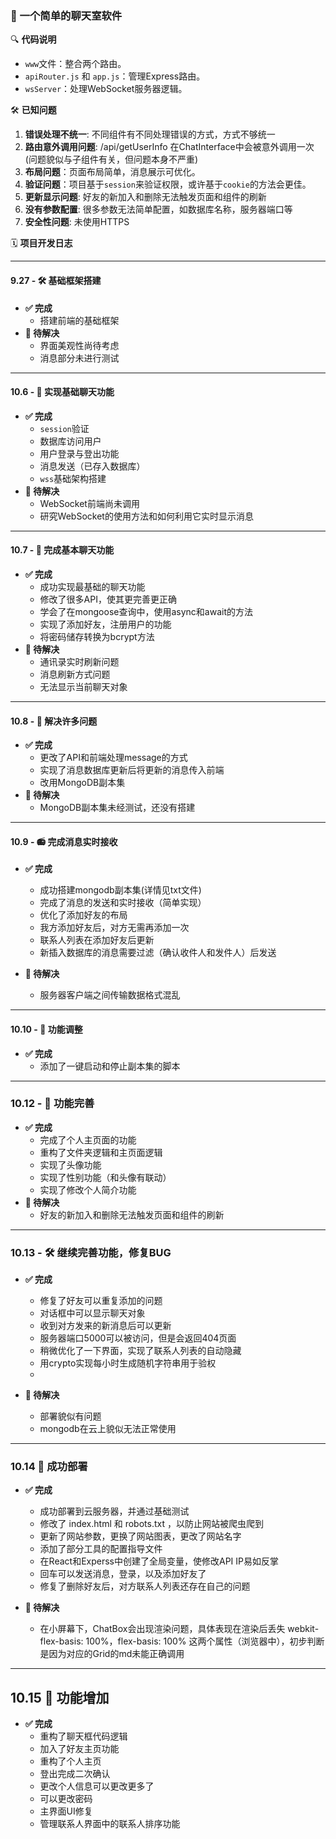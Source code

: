 ### 🚀 一个简单的聊天室软件

🔍 **代码说明**
- `www`文件：整合两个路由。
- `apiRouter.js` 和 `app.js`：管理Express路由。
- `wsServer`：处理WebSocket服务器逻辑。

🛠 **已知问题**
1. **错误处理不统一**: 不同组件有不同处理错误的方式，方式不够统一
2. **路由意外调用问题**: /api/getUserInfo 在ChatInterface中会被意外调用一次(问题貌似与子组件有关，但问题本身不严重)
3. **布局问题**：页面布局简单，消息展示可优化。
4. **验证问题**：项目基于`session`来验证权限，或许基于`cookie`的方法会更佳。
5. **更新显示问题**: 好友的新加入和删除无法触发页面和组件的刷新
6. **没有参数配置**: 很多参数无法简单配置，如数据库名称，服务器端口等
7. **安全性问题**: 未使用HTTPS

🗓 **项目开发日志**

---

#### 9.27 - 🛠 基础框架搭建
- **✅ 完成**
    - 搭建前端的基础框架
- **🚧 待解决**
    - 界面美观性尚待考虑
    - 消息部分未进行测试

---

#### 10.6 - 📡 实现基础聊天功能
- **✅ 完成**
    - `session`验证
    - 数据库访问用户
    - 用户登录与登出功能
    - 消息发送（已存入数据库）
    - `wss`基础架构搭建
- **🚧 待解决**
    - WebSocket前端尚未调用
    - 研究WebSocket的使用方法和如何利用它实时显示消息

---

#### 10.7 - 🎉 完成基本聊天功能
- **✅ 完成**
    - 成功实现最基础的聊天功能
    - 修改了很多API，使其更完善更正确
    - 学会了在mongoose查询中，使用async和await的方法
    - 实现了添加好友，注册用户的功能
    - 将密码储存转换为bcrypt方法
- **🚧 待解决**
    - 通讯录实时刷新问题
    - 消息刷新方式问题
    - 无法显示当前聊天对象

---

#### 10.8 - 🚩 解决许多问题
- **✅ 完成**
    - 更改了API和前端处理message的方式
    - 实现了消息数据库更新后将更新的消息传入前端
    - 改用MongoDB副本集
- **🚧 待解决**
    - MongoDB副本集未经测试，还没有搭建

---

#### 10.9 - 📻 完成消息实时接收
- **✅ 完成**
    - 成功搭建mongodb副本集(详情见txt文件)
    - 完成了消息的发送和实时接收（简单实现）
    - 优化了添加好友的布局
    - 我方添加好友后，对方无需再添加一次
    - 联系人列表在添加好友后更新
    - 新插入数据库的消息需要过滤（确认收件人和发件人）后发送


- **🚧 待解决**
    - 服务器客户端之间传输数据格式混乱

---

#### 10.10 - 🎈 功能调整
- **✅ 完成**
    - 添加了一键启动和停止副本集的脚本

---

### 10.12 - 🎁 功能完善
- **✅ 完成**
    - 完成了个人主页面的功能
    - 重构了文件夹逻辑和主页面逻辑
    - 实现了头像功能
    - 实现了性别功能（和头像有联动）
    - 实现了修改个人简介功能
- **🚧 待解决**
    - 好友的新加入和删除无法触发页面和组件的刷新

---

### 10.13 - 🛠 继续完善功能，修复BUG
- **✅ 完成**
    - 修复了好友可以重复添加的问题
    - 对话框中可以显示聊天对象
    - 收到对方发来的新消息后可以更新
    - 服务器端口5000可以被访问，但是会返回404页面
    - 稍微优化了一下界面，实现了联系人列表的自动隐藏
    - 用crypto实现每小时生成随机字符串用于验权
    - 

- **🚧 待解决**
    - 部署貌似有问题
    - mongodb在云上貌似无法正常使用

---

### 10.14 🛫 成功部署
- **✅ 完成**
    - 成功部署到云服务器，并通过基础测试
    - 修改了 index.html 和 robots.txt ，以防止网站被爬虫爬到
    - 更新了网站参数，更换了网站图表，更改了网站名字
    - 添加了部分工具的配置指导文件
    - 在React和Experss中创建了全局变量，使修改API IP易如反掌
    - 回车可以发送消息，登录，以及添加好友了
    - 修复了删除好友后，对方联系人列表还存在自己的问题

- **🚧 待解决**
    - 在小屏幕下，ChatBox会出现渲染问题，具体表现在渲染后丢失 webkit-flex-basis: 100%，flex-basis: 100% 这两个属性（浏览器中），初步判断是因为对应的Grid的md未能正确调用

---

## 10.15 🎯 功能增加
- **✅ 完成**
    - 重构了聊天框代码逻辑
    - 加入了好友主页功能
    - 重构了个人主页
    - 登出完成二次确认
    - 更改个人信息可以更改更多了
    - 可以更改密码
    - 主界面UI修复
    - 管理联系人界面中的联系人排序功能